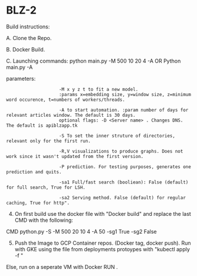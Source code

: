 # BLZ-2

Build instructions:

A. Clone the Repo. 

B. Docker Build.

C. Launching commands: python main.py -M 500 10 20 4 -A <number of days> OR Python main.py -A <number of days>
   
   parameters: 
                        
                        -M x y z t to fit a new model. 
                        :params x=embedding size, y=window size, z=minimum word occurence, t=numbers of workers/threads.
                        
                        -A to start automation. :param number of days for relevant articles window. The default is 30 days. 
                        optional flags: -D <Server name> . Changes DNS.  The default is apiblzapp.tk 
                        
                        -S To set the inner struture of directories, relevant only for the first run.
                        
                        -R,V visualizations to produce graphs. Does not work since it wasn't updated from the first version. 
                        
                        -P prediction. For testing purposes, generates one prediction and quits. 
                        
                        -sa1 Full/fast search (booliean): False (default) for full search, True for LSH.
                         
                        -sa2 Serving method. False (default) for regular caching, True for http".
   
                        
                        
                        
4. On first build use the docker file with "Docker build" and replace the last CMD with the following: 


CMD python.py -S -M 500 20 10 4 -A 50 -sg1 True -sg2 False

5. Push the Image to GCP Container repos. (Docker tag, docker push). Run with GKE using the file from deployments protoypes with "kubectl apply -f <Deployment file>"

Else, run on a seperate VM with Docker RUN <image>.



